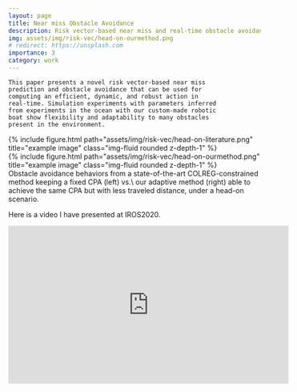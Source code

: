 ```yaml
---
layout: page
title: Near miss Obstacle Avoidance 
description: Risk vector-based near miss and real-time obstacle avoidance for autonomous surface vehicles
img: assets/img/risk-vec/head-on-ourmethod.png
# redirect: https://unsplash.com
importance: 3
category: work
---
```



```
This paper presents a novel risk vector-based near miss
prediction and obstacle avoidance that can be used for
computing an efficient, dynamic, and robust action in
real-time. Simulation experiments with parameters inferred
from experiments in the ocean with our custom-made robotic
boat show flexibility and adaptability to many obstacles
present in the environment. 
```

<div class="row">
    <div class="col-sm mt-3 mt-md-0">
        {% include figure.html path="assets/img/risk-vec/head-on-literature.png" title="example image" class="img-fluid rounded z-depth-1" %}
    </div>
    <div class="col-sm mt-3 mt-md-0">
        {% include figure.html path="assets/img/risk-vec/head-on-ourmethod.png" title="example image" class="img-fluid rounded z-depth-1" %}
    </div>
</div>
<div class="caption">
Obstacle avoidance behaviors from a state-of-the-art COLREG-constrained method keeping a fixed CPA (left) vs.\ our adaptive method (right) able to achieve the same CPA but with less traveled distance, under a head-on scenario.
</div>

Here is a video I have presented at IROS2020.
<p style="text-align: center;">
<!-- youtube embedding -->
<iframe width="560" height="315" src="https://www.youtube.com/embed/lIEZ975GsdY" title="YouTube video player" frameborder="0" allow="accelerometer; autoplay; clipboard-write; encrypted-media; gyroscope; picture-in-picture" allowfullscreen></iframe>
</p>
